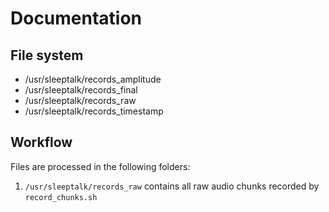 # Documentation

## File system

* /usr/sleeptalk/records_amplitude
* /usr/sleeptalk/records_final
* /usr/sleeptalk/records_raw
* /usr/sleeptalk/records_timestamp

## Workflow

Files are processed in the following folders:

1) `/usr/sleeptalk/records_raw` contains all raw audio chunks recorded by `record_chunks.sh`